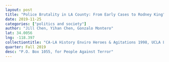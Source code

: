 ```yaml
---
layout: post
title: "Police Brutality in LA County: From Early Cases to Rodney King"
date: 2019-11-25
categories: ["politics and society"]
author: "Jill Chen, Yihan Chen, Gonzalo Montero"
lat: 34.0056
lng: -118.397
collectiontitle: "CA-LA History Enviro Heroes & Agitations 1998, UCLA Library Special Collections"
quarter: Fall 2019
desc: "P.O. Box 1055, for People Against Terror"
---
```

